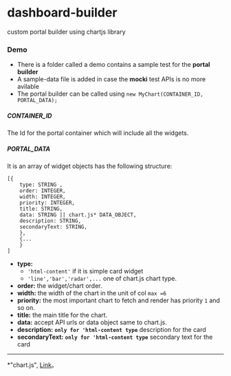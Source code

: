 # dashboard-builder
custom portal builder using chartjs library

### Demo
- There is a folder called a demo contains a sample test for the **portal builder**
- A sample-data file is added in case the **mocki** test APIs is no more avilable
- The portal builder can be called using `new MyChart(CONTAINER_ID, PORTAL_DATA);` 

##### CONTAINER_ID
The Id for the portal container which will include all the widgets.

##### PORTAL_DATA
It is an array of widget objects has the following structure:
```
[{
    type: STRING ,
    order: INTEGER,
    width: INTEGER,
    priority: INTEGER,
    title: STRING,
    data: STRING || chart.js* DATA_OBJECT,
    description: STRING,
    secondaryText: STRING,
    },
    {...
    }
]
```
- **type:** 
    - `'html-content'` if it is simple card widget
    - `'line','bar','radar',...` one of chart.js chart type. 
- **order:** the widget/chart order.
- **width:** the width of the chart in the unit of col `max =6`
- **priority:** the most important chart to fetch and render has priority `1` and so on.
- **title:** the main title for the chart.
- **data:** accept API urls or data object same to chart.js.
- **description:** **`only for 'html-content type`** description for the card
- **secondaryText:** **`only for 'html-content type`** secondary text for the card
--------------------------------------------------------------------

                    
 *"chart.js", [Link](https://www.chartjs.org/)。
